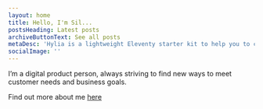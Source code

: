 ```yaml
---
layout: home
title: Hello, I'm Sil...
postsHeading: Latest posts
archiveButtonText: See all posts
metaDesc: 'Hylia is a lightweight Eleventy starter kit to help you to create your own blog or personal website.'
socialImage: ''
---
```


I’m a digital product person, always striving to find new ways to meet customer needs and business goals.

Find out more about me [here](./contact)
